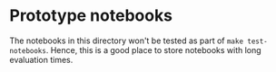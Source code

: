 Prototype notebooks
===================

The notebooks in this directory won't be tested as part of `make test-notebooks`.
Hence, this is a good place to store notebooks with long evaluation times.
